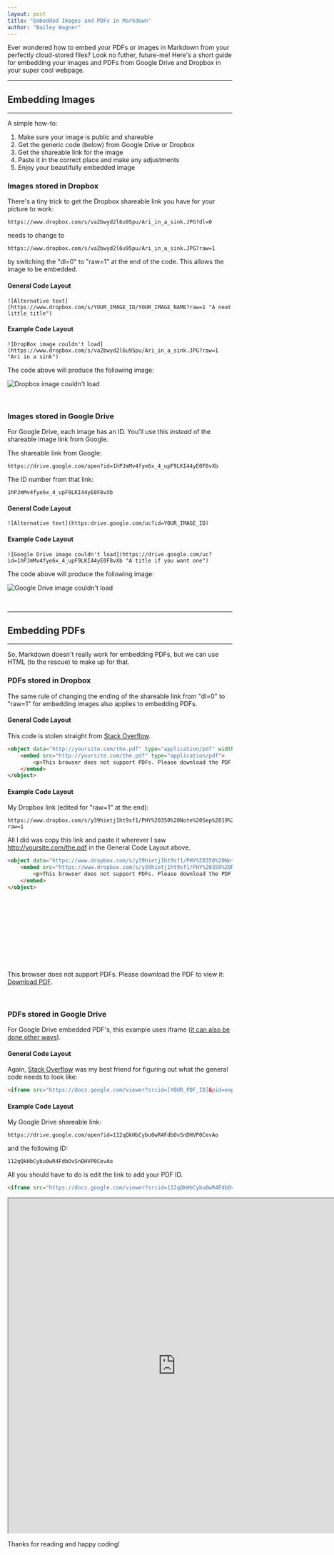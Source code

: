 ```yaml
---
layout: post
title: "Embedded Images and PDFs in Markdown"
author: "Bailey Wagner"
---
```


Ever wondered how to embed your PDFs or images in Markdown from your perfectly cloud-stored files? Look no futher, future-me! Here's a short guide for embedding your images and PDFs from Google Drive and Dropbox in your super cool webpage.


- - -
## Embedding Images
- - -

A simple how-to:
1. Make sure your image is public and shareable
2. Get the generic code (below) from Google Drive or Dropbox
3. Get the shareable link for the image
4. Paste it in the correct place and make any adjustments
5. Enjoy your beautifully embedded image



### Images stored in Dropbox

There's a tiny trick to get the Dropbox shareable link you have for your picture to work:

```
https://www.dropbox.com/s/va2bwyd2l6u95pu/Ari_in_a_sink.JPG?dl=0
```

needs to change to

```
https://www.dropbox.com/s/va2bwyd2l6u95pu/Ari_in_a_sink.JPG?raw=1
```

by switching the "dl=0" to "raw=1" at the end of the code. This allows the image to be embedded.


#### General Code Layout

```
![Alternative text](https://www.dropbox.com/s/YOUR_IMAGE_ID/YOUR_IMAGE_NAME?raw=1 "A neat little title")
```


#### Example Code Layout

```
![DropBox image couldn't load](https://www.dropbox.com/s/va2bwyd2l6u95pu/Ari_in_a_sink.JPG?raw=1 "Ari in a sink")
```

The code above will produce the following image:

![Dropbox image couldn't load](https://www.dropbox.com/s/va2bwyd2l6u95pu/Ari_in_a_sink.JPG?raw=1 "Ari in a sink")

<br>

### Images stored in Google Drive

For Google Drive, each image has an ID. You'll use this *instead* of the shareable image link from Google.

The shareable link from Google:

```
https://drive.google.com/open?id=1hPJmMv4fye6x_4_upF9LKI44yE0F8vXb
```

The ID number from that link:

```
1hPJmMv4fye6x_4_upF9LKI44yE0F8vXb
```


#### General Code Layout

```
![Alternative text](https:drive.google.com/uc?id=YOUR_IMAGE_ID)
```

#### Example Code Layout

```
![Google Drive image couldn't load](https://drive.google.com/uc?id=1hPJmMv4fye6x_4_upF9LKI44yE0F8vXb "A title if you want one")
```

The code above will produce the following image:

![Google Drive image couldn't load](https://drive.google.com/uc?id=1hPJmMv4fye6x_4_upF9LKI44yE0F8vXb "Thea in a sink")

<br>

- - -

## Embedding PDFs
- - -

So, Markdown doesn't really work for embedding PDFs, but we can use HTML (to the rescue) to make up for that.



### PDFs stored in Dropbox

The same rule of changing the ending of the shareable link from "dl=0" to "raw=1" for embedding images also applies to embedding PDFs.


#### General Code Layout

This code is stolen straight from [Stack Overflow](https://stackoverflow.com/questions/291813/recommended-way-to-embed-pdf-in-html).

```html
<object data="http://yoursite.com/the.pdf" type="application/pdf" width="750px" height="750px">
    <embed src="http://yoursite.com/the.pdf" type="application/pdf">
        <p>This browser does not support PDFs. Please download the PDF to view it: <a href="http://yoursite.com/the.pdf">Download PDF</a>.</p>
    </embed>
</object>
```


#### Example Code Layout

My Dropbox link (edited for "raw=1" at the end):

```
https://www.dropbox.com/s/y39hietj1ht9sf1/PHY%20350%20Note%20Sep%2019%2C%202016.pdf?raw=1
```

All I did was copy this link and paste it wherever I saw http://yoursite.com/the.pdf in the General Code Layout above.

```html
<object data="https://www.dropbox.com/s/y39hietj1ht9sf1/PHY%20350%20Note%20Sep%2019%2C%202016.pdf?raw=1" type="application/pdf" width="750px" height="750px">
    <embed src="https://www.dropbox.com/s/y39hietj1ht9sf1/PHY%20350%20Note%20Sep%2019%2C%202016.pdf?raw=1">
        <p>This browser does not support PDFs. Please download the PDF to view it: <a href="https://www.dropbox.com/s/y39hietj1ht9sf1/PHY%20350%20Note%20Sep%2019%2C%202016.pdf?raw=1">Download PDF</a>.</p>
    </embed>
</object>
```

<object data="https://www.dropbox.com/s/y39hietj1ht9sf1/PHY%20350%20Note%20Sep%2019%2C%202016.pdf?raw=1" type="application/pdf" width="750px" height="750px">
    <embed src="https://www.dropbox.com/s/y39hietj1ht9sf1/PHY%20350%20Note%20Sep%2019%2C%202016.pdf?raw=1">
        <p>This browser does not support PDFs. Please download the PDF to view it: <a href="https://www.dropbox.com/s/y39hietj1ht9sf1/PHY%20350%20Note%20Sep%2019%2C%202016.pdf?raw=1">Download PDF</a>.</p>
    </embed>
</object>


<br>

### PDFs stored in Google Drive

For Google Drive embedded PDF's, this example uses iframe ([it can also be done other ways](https://gist.github.com/tzmartin/1cf85dc3d975f94cfddc04bc0dd399be)).

#### General Code Layout

Again, [Stack Overflow](https://stackoverflow.com/questions/44164367/how-to-embed-google-drive-document-pdf-in-blogger-post) was my best friend for figuring out what the general code needs to look like:

```html
<iframe src="https://docs.google.com/viewer?srcid=[YOUR_PDF_ID]&pid=explorer&efh=false&a=v&chrome=false&embedded=true" width="750px" height="750px"></iframe>
```

#### Example Code Layout

My Google Drive shareable link:

```
https://drive.google.com/open?id=112qQkHbCybu0wR4FdbOvSnDHVP0CevAo
```

and the following ID:

```
112qQkHbCybu0wR4FdbOvSnDHVP0CevAo
```

All you should have to do is edit the link to add your PDF ID.

```html
<iframe src="https://docs.google.com/viewer?srcid=112qQkHbCybu0wR4FdbOvSnDHVP0CevAo&pid=explorer&efh=false&a=v&chrome=false&embedded=true" width="750px" height="750px"></iframe>
```

<iframe src="https://docs.google.com/viewer?srcid=112qQkHbCybu0wR4FdbOvSnDHVP0CevAo&pid=explorer&efh=false&a=v&chrome=false&embedded=true" width="750px" height="750px"></iframe>

<br>

Thanks for reading and happy coding!
